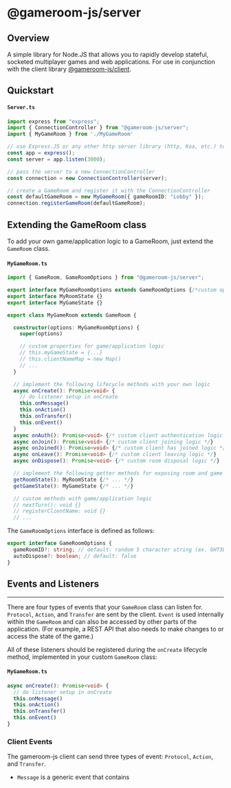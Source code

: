 # @gameroom-js/server

## Overview

A simple library for Node.JS that allows you to rapidly develop stateful, socketed multiplayer games and web applications. For use in conjunction with the client library [@gameroom-js/client](https://github.com/jbierfeldt/gameroom-js/tree/master/packages/client).


## Quickstart

#### **`Server.ts`**
```typescript
import express from "express";
import { ConnectionController } from "@gameroom-js/server";
import { MyGameRoom } from './MyGameRoom'

// use Express.JS or any other http server library (http, Koa, etc.) to create a server
const app = express();
const server = app.listen(3000);

// pass the server to a new ConnectionController
const connection = new ConnectionController(server);

// create a GameRoom and register it with the ConnectionController
const defaultGameRoom = new MyGameRoom({ gameRoomID: "Lobby" });
connection.registerGameRoom(defaultGameRoom);
```

## Extending the GameRoom class

To add your own game/application logic to a GameRoom, just extend the `GameRoom` class.

#### **`MyGameRoom.ts`**
```typescript
import { GameRoom, GameRoomOptions } from "@gameroom-js/server";

export interface MyGameRoomOptions extends GameRoomOptions {/*custom options interface*/}
export interface MyRoomState {}
export interface MyGameState {}

export class MyGameRoom extends GameRoom {

  constructor(options: MyGameRoomOptions) {
    super(options)

    // custom properties for game/application logic 
    // this.myGameState = {...}
    // this.clientNameMap = new Map()
    // ...
  }

  // implement the following lifecycle methods with your own logic
  async onCreate(): Promise<void> {
    // do listener setup in onCreate
    this.onMessage() 
    this.onAction()
    this.onTransfer()
    this.onEvent()
  }
  async onAuth(): Promise<void> {/* custom client authentication logic */}
  async onJoin(): Promise<void> {/* custom client joining logic */}
  async onJoined(): Promise<void> {/* custom client has joined logic */}
  async onLeave(): Promise<void> {/* custom client leaving logic */}
  async onDispose(): Promise<void> {/* custom room disposal logic */}

  // implement the following getter methods for exposing room and game state
  getRoomState(): MyRoomState {/* ... */}
  getGameState(): MyGameState {/* ... */}

  // custom methods with game/application logic
  // nextTurn(): void {}
  // registerClientName: void {}
  // ...
```

The `GameRoomOptions` interface is defined as follows:

```typescript
export interface GameRoomOptions {
  gameRoomID?: string; // default: random 5 character string (ex. GHT3D)
  autoDispose?: boolean; // default: false
}
```

## Events and Listeners

---

There are four types of events that your `GameRoom` class can listen for. `Protocol`, `Action`, and `Transfer` are sent by the client. `Event` is used internally within the `GameRoom` and can also be accessed by other parts of the application. (For example, a REST API that also needs to make changes to or access the state of the game.)

All of these listeners should be registered during the `onCreate` lifecycle method, implemented in your custom `GameRoom` class:

#### **`MyGameRoom.ts`**
```typescript
async onCreate(): Promise<void> {
  // do listener setup in onCreate
  this.onMessage() 
  this.onAction()
  this.onTransfer()
  this.onEvent()
}
```

### Client Events

The gameroom-js client can send three types of event: `Protocol`, `Action`, and `Transfer`.

- `Message` is a generic event that contains

